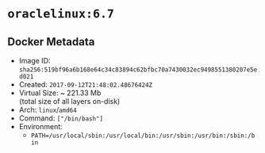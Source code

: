 # `oraclelinux:6.7`

## Docker Metadata

- Image ID: `sha256:519bf96a6b168e64c34c83894c62bfbc70a7430032ec9498551380207e5ed021`
- Created: `2017-09-12T21:48:02.48676424Z`
- Virtual Size: ~ 221.33 Mb  
  (total size of all layers on-disk)
- Arch: `linux`/`amd64`
- Command: `["/bin/bash"]`
- Environment:
  - `PATH=/usr/local/sbin:/usr/local/bin:/usr/sbin:/usr/bin:/sbin:/bin`
